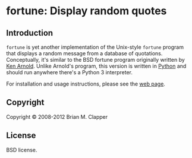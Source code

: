 fortune: Display random quotes
==============================

## Introduction

`fortune` is yet another implementation of the Unix-style `fortune` program
that displays a random message from a database of quotations. Conceptually,
it's similar to the BSD fortune program originally written by [Ken Arnold][].
Unlike Arnold's program, this version is written in [Python][] and should
run anywhere there's a Python 3 interpreter.

For installation and usage instructions, please see the [web page][].

[Ken Arnold]: http://en.wikipedia.org/wiki/Ken_Arnold
[Python]: http://www.python.org/
[web page]: http://software.clapper.org/fortune/

## Copyright

Copyright &copy; 2008-2012 Brian M. Clapper

## License

BSD license.
